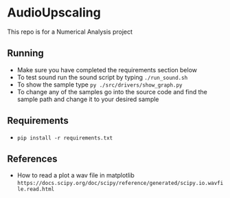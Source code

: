 # AudioUpscaling
This repo is for a Numerical Analysis project

## Running
- Make sure you have completed the requirements section below
- To test sound run the sound script by typing `./run_sound.sh`
- To show the sample type `py ./src/drivers/show_graph.py`
- To change any of the samples go into the source code and find the sample path and change it to your desired sample
## Requirements
- `pip install -r requirements.txt`

## References
- How to read a plot a wav file in matplotlib `https://docs.scipy.org/doc/scipy/reference/generated/scipy.io.wavfile.read.html`